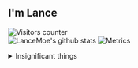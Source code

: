 ## I'm **Lance**

![Visitors counter](https://count.getloli.com/get/@LanceMoe?theme=rule34)    
![LanceMoe's github stats](https://github-readme-stats.vercel.app/api?username=LanceMoe&count_private=true&show_icons=true&theme=tokyonight)
![Metrics](https://metrics.lecoq.io/LanceMoe?template=classic&base.header=0&base.metadata=0&isocalendar=1&languages=1&isocalendar.duration=full-year&languages.ignored=PHP%2CCSS&languages.limit=8&languages.sections=most-used&languages.colors=github&languages.threshold=0%25&languages.indepth=false&languages.analysis.timeout=15&languages.categories=markup%2C%20programming&languages.recent.categories=markup%2C%20programming&languages.recent.load=300&languages.recent.days=14&config.timezone=Asia%2FTokyo)

<details>
  <summary>Insignificant things</summary>

  ### My main programming language:

  - (recently) `C++`, `Python`, `TypeScript`, `JavaScript`, `go`
  - (before) `C`, `x86asm`, `OCaml`, `PHP`, `Java`

  ### My Blog:

  - [Lance.Moe](https://lance.moe/): Records of the trivialities of my life and technical diaries, start at my elementary school days.

  ### My Websites:

  - [iya.app](https://iya.app/): Software sharing community forum.
  - [ip.iya.app](https://ip.iya.app/): Dynamic anime picture show your IP and browser info.

  ### My Projects:

  - [NtrQQ](https://github.com/NtrQQ/): An enhanced plug-in for QQ from 2010. (No longer maintained)
  - [wopal](https://wopal.dev/): Team management system and APP for professional sports teams.

</details>
